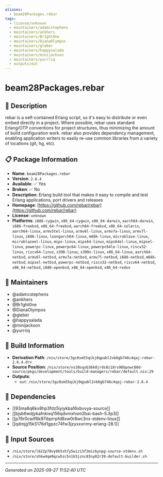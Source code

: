 ```yaml
---
aliases:
  - beam28Packages.rebar
tags:
  - license/unknown
  - maintainers/adamcstephens
  - maintainers/ankhers
  - maintainers/Br1ght0ne
  - maintainers/DianaOlympos
  - maintainers/gleber
  - maintainers/happysalada
  - maintainers/minijackson
  - maintainers/yurrriq
  - outputs/out
---
```


# beam28Packages.rebar

## 📝 Description

rebar is a self-contained Erlang script, so it's easy to
distribute or even embed directly in a project. Where possible,
rebar uses standard Erlang/OTP conventions for project
structures, thus minimizing the amount of build configuration
work. rebar also provides dependency management, enabling
application writers to easily re-use common libraries from a
variety of locations (git, hg, etc).


## 📋 Package Information

- **Name**: `beam28Packages.rebar`
- **Version**: `2.6.4`
- **Available**: ✅ Yes
- **Broken**: ✅ No
- **Description**: Erlang build tool that makes it easy to compile and test Erlang applications, port drivers and releases
- **Homepage**: [https://github.com/rebar/rebar](https://github.com/rebar/rebar)
- **License**: `unknown`
- **Platforms**: `i686-cygwin`, `x86_64-cygwin`, `x86_64-darwin`, `aarch64-darwin`, `i686-freebsd`, `x86_64-freebsd`, `aarch64-freebsd`, `x86_64-solaris`, `aarch64-linux`, `armv5tel-linux`, `armv6l-linux`, `armv7a-linux`, `armv7l-linux`, `i686-linux`, `loongarch64-linux`, `m68k-linux`, `microblaze-linux`, `microblazeel-linux`, `mips-linux`, `mips64-linux`, `mips64el-linux`, `mipsel-linux`, `powerpc-linux`, `powerpc64-linux`, `powerpc64le-linux`, `riscv32-linux`, `riscv64-linux`, `s390-linux`, `s390x-linux`, `x86_64-linux`, `aarch64-netbsd`, `armv6l-netbsd`, `armv7a-netbsd`, `armv7l-netbsd`, `i686-netbsd`, `m68k-netbsd`, `mipsel-netbsd`, `powerpc-netbsd`, `riscv32-netbsd`, `riscv64-netbsd`, `x86_64-netbsd`, `i686-openbsd`, `x86_64-openbsd`, `x86_64-redox`
## 👥 Maintainers

- @adamcstephens
- @ankhers
- @Br1ght0ne
- @DianaOlympos
- @gleber
- @happysalada
- @minijackson
- @yurrriq


## 🔧 Build Information

- **Derivation Path**: `/nix/store/3gc0sm55qikj0qpabl2vb6gb746c4qaj-rebar-2.6.4.drv`
- **Source Position**: `/nix/store/ns30sqxb36k8jrds8z18rv96bpnwc60d-source/pkgs/development/tools/build-managers/rebar/default.nix:29`
- **Outputs**:
  - `out`:  `/nix/store/3gc0sm55qikj0qpabl2vb6gb746c4qaj-rebar-2.6.4`

## 🔗 Dependencies

- [[93ma8q6kv8hp3fdz5iyiykba16xbvvya-source]]
- [[bjsb6wdjykafnkixq156qdvmxhsm2bai-bash-5.3p3]]
- [[p76r0cwlf6k97ibprrpfd8xw0r8wc3nx-stdenv-linux]]
- [[qdmjg15k5176d1gpzc74fw3jzyxxxnmy-erlang-28.1]]

## 📁 Input Sources

- `/nix/store/l622p70vy8k5sh7y5wizi5f2mic6ynpg-source-stdenv.sh`
- `/nix/store/shkw4qm9qcw5sc5n1k5jznc83ny02r39-default-builder.sh`

---
*Generated on 2025-09-27 11:52:40 UTC*
